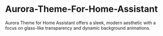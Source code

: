 # Aurora-Theme-For-Home-Assistant
Aurora Theme for Home Assistant offers a sleek, modern aesthetic with a focus on glass-like transparency and dynamic background animations. 

